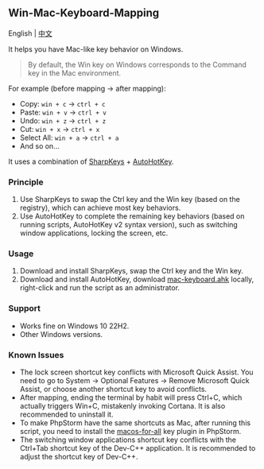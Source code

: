 ## Win-Mac-Keyboard-Mapping

English | [中文](./readme.cn.md)

It helps you have Mac-like key behavior on Windows.

> By default, the Win key on Windows corresponds to the Command key in the Mac environment.

For example (before mapping -> after mapping):
- Copy: `win + c` -> `ctrl + c`
- Paste: `win + v` -> `ctrl + v`
- Undo: `win + z` -> `ctrl + z`
- Cut: `win + x` -> `ctrl + x`
- Select All: `win + a` -> `ctrl + a`
- And so on...

It uses a combination of [SharpKeys](https://github.com/randyrants/sharpkeys) + [AutoHotKey](https://github.com/AutoHotkey/AutoHotkey).

### Principle
1. Use SharpKeys to swap the Ctrl key and the Win key (based on the registry), which can achieve most key behaviors.
2. Use AutoHotKey to complete the remaining key behaviors (based on running scripts, AutoHotKey v2 syntax version), such as switching window applications, locking the screen, etc.

### Usage
1. Download and install SharpKeys, swap the Ctrl key and the Win key.
2. Download and install AutoHotKey, download [mac-keyboard.ahk](./mac-keyboard.ahk) locally, right-click and run the script as an administrator.

### Support
- Works fine on Windows 10 22H2.
- Other Windows versions.

### Known Issues
- The lock screen shortcut key conflicts with Microsoft Quick Assist. You need to go to System -> Optional Features -> Remove Microsoft Quick Assist, or choose another shortcut key to avoid conflicts.
- After mapping, ending the terminal by habit will press Ctrl+C, which actually triggers Win+C, mistakenly invoking Cortana. It is also recommended to uninstall it.
- To make PhpStorm have the same shortcuts as Mac, after running this script, you need to install the [macos-for-all](https://plugins.jetbrains.com/plugin/13968-macos-for-all) key plugin in PhpStorm.
- The switching window applications shortcut key conflicts with the Ctrl+Tab shortcut key of the Dev-C++ application. It is recommended to adjust the shortcut key of Dev-C++.
